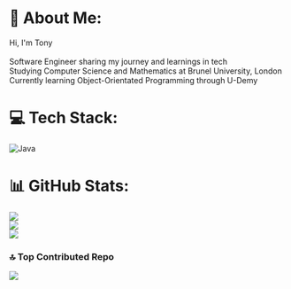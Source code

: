 # 💫 About Me:
Hi, I'm Tony<br><br>Software Engineer sharing my journey and learnings in tech<br>Studying Computer Science and Mathematics at Brunel University, London<br>Currently learning Object-Orientated Programming through U-Demy<br>


# 💻 Tech Stack:
![Java](https://img.shields.io/badge/java-%23ED8B00.svg?style=for-the-badge&logo=openjdk&logoColor=white)
# 📊 GitHub Stats:
![](https://github-readme-stats.vercel.app/api?username=Afrows&theme=tokyonight&hide_border=false&include_all_commits=true&count_private=true)<br/>
![](https://nirzak-streak-stats.vercel.app/?user=Afrows&theme=tokyonight&hide_border=false)<br/>
![](https://github-readme-stats.vercel.app/api/top-langs/?username=Afrows&theme=tokyonight&hide_border=false&include_all_commits=true&count_private=true&layout=compact)

### 🔝 Top Contributed Repo
![](https://github-contributor-stats.vercel.app/api?username=Afrows&limit=5&theme=tokyonight&combine_all_yearly_contributions=true)

<!-- Proudly created with GPRM ( https://gprm.itsvg.in ) -->
